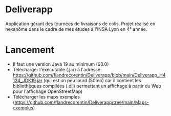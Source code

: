 # Deliverapp

Application gérant des tournées de livraisons de colis. Projet réalisé en hexanôme dans le cadre de mes études à l'INSA Lyon en 4° année.

# Lancement

- Il faut une version Java 19 au minimum (63.0)
- Télécharger l'executable (.jar) à l'adresse https://github.com/flandrecorentin/Deliverapp/blob/main/Deliverapp_H4124_JDK19.jar  (qui est un peu lourd (50mo) car il contient les bibliothèques compilées (.dll) permettant un affichage à partir du Web pour l'affichage OpenStreetMap)
- Télécharger les maps exemples (https://github.com/flandrecorentin/Deliverapp/tree/main/Maps-exemples)
